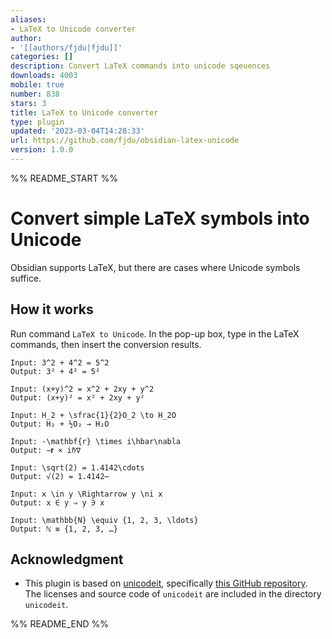 ```yaml
---
aliases:
- LaTeX to Unicode converter
author:
- '[[authors/fjdu|fjdu]]'
categories: []
description: Convert LaTeX commands into unicode sqeuences
downloads: 4003
mobile: true
number: 838
stars: 3
title: LaTeX to Unicode converter
type: plugin
updated: '2023-03-04T14:28:33'
url: https://github.com/fjdu/obsidian-latex-unicode
version: 1.0.0
---
```


%% README_START %%

# Convert simple LaTeX symbols into Unicode

Obsidian supports LaTeX, but there are cases where Unicode symbols suffice.

## How it works

Run command `LaTeX to Unicode`.  In the pop-up box, type in the LaTeX commands, then insert the conversion results.

```
Input: 3^2 + 4^2 = 5^2
Output: 3² + 4² = 5²

Input: (x+y)^2 = x^2 + 2xy + y^2
Output: (x+y)² = x² + 2xy + y²

Input: H_2 + \sfrac{1}{2}O_2 \to H_2O
Output: H₂ + ½O₂ → H₂O

Input: -\mathbf{r} \times i\hbar\nabla
Output: −𝐫 × iℏ∇

Input: \sqrt(2) = 1.4142\cdots
Output: √(2) = 1.4142⋯

Input: x \in y \Rightarrow y \ni x
Output: x ∈ y ⇒ y ∋ x

Input: \mathbb{N} \equiv {1, 2, 3, \ldots}
Output: ℕ ≡ {1, 2, 3, …}
```

## Acknowledgment
- This plugin is based on [unicodeit](https://www.unicodeit.net/), specifically [this GitHub repository](https://github.com/svenkreiss/unicodeit/).  The licenses and source code of `unicodeit` are included in the directory `unicodeit`.


%% README_END %%